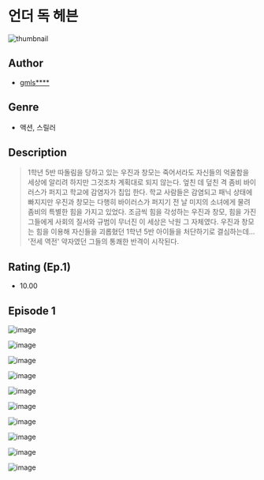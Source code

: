 # 언더 독 헤븐
![thumbnail](https://image-comic.pstatic.net/user_contents_data/challenge_comic/2023/05/24/366712/upload_3832898841764847925_480x623.jpeg)

## Author
- [gmls****](https://comic.naver.com/artistTitle?id=366712)

## Genre
- 액션, 스릴러

## Description
> 1학년 5반 따돌림을 당하고 있는 우진과 창모는 죽어서라도 자신들의 억울함을 세상에 알리려 하지만 그것조차 계획대로 되지 않는다. 엎친 데 덮친 격 좀비 바이러스가 퍼지고 학교에 감염자가 칩입 한다. 학교 사람들은 감염되고 패닉 상태에 빠지지만 우진과 창모는 다행히 바이러스가 퍼지기 전 날 미지의 소녀에게 물려 좀비의 특별한 힘을 가지고 있었다. 조금씩 힘을 각성하는 우진과 창모, 힘을 가진 그들에게 사회의 질서와 규범이 무너진 이 세상은 낙원 그 자체였다. 우진과 창모는 힘을 이용해 자신들을 괴롭혔던 1학년 5반 아이들을 처단하기로 결심하는데... '전세 역전' 약자였던 그들의 통쾌한 반격이 시작된다.


## Rating (Ep.1)
- 10.00

## Episode 1
![image](https://image-comic.pstatic.net/user_contents_data/challenge_comic/2023/05/24/366712/upload_7017515537230213938.jpeg)

![image](https://image-comic.pstatic.net/user_contents_data/challenge_comic/2023/05/24/366712/upload_3559639453769217589.jpeg)

![image](https://image-comic.pstatic.net/user_contents_data/challenge_comic/2023/05/24/366712/upload_3617062535223717990.jpeg)

![image](https://image-comic.pstatic.net/user_contents_data/challenge_comic/2023/05/24/366712/upload_3631363896603403321.jpeg)

![image](https://image-comic.pstatic.net/user_contents_data/challenge_comic/2023/05/24/366712/upload_3690811379941663537.jpeg)

![image](https://image-comic.pstatic.net/user_contents_data/challenge_comic/2023/05/24/366712/upload_3691093958822225459.jpeg)

![image](https://image-comic.pstatic.net/user_contents_data/challenge_comic/2023/05/24/366712/upload_3690245118534902326.jpeg)

![image](https://image-comic.pstatic.net/user_contents_data/challenge_comic/2023/05/24/366712/upload_3835159466897204537.jpeg)

![image](https://image-comic.pstatic.net/user_contents_data/challenge_comic/2023/05/24/366712/upload_3690807853840622950.jpeg)

![image](https://image-comic.pstatic.net/user_contents_data/challenge_comic/2023/05/24/366712/upload_3474582320867981621.jpeg)
